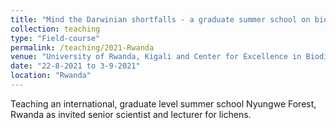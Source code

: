 ```yaml
---
title: "Mind the Darwinian shortfalls - a graduate summer school on biodiversity and collection management in east Africa"
collection: teaching
type: "Field-course"
permalink: /teaching/2021-Rwanda
venue: "University of Rwanda, Kigali and Center for Excellence in Biodiversity and Natural Resource Management"
date: "22-8-2021 to 3-9-2021"
location: "Rwanda"
---
```

Teaching an international, graduate level summer school Nyungwe Forest, Rwanda as invited senior 
scientist and lecturer for lichens. 
